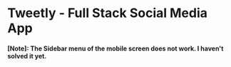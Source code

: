 # Tweetly - Full Stack Social Media App

#### [Note]: The Sidebar menu of the mobile screen does not work. I haven't solved it yet.
